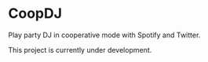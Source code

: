 # CoopDJ
Play party DJ in cooperative mode with Spotify and Twitter. 

This project is currently under development.
